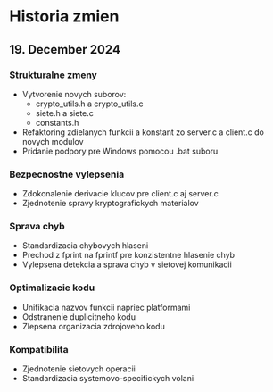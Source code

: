 # Historia zmien

## 19. December 2024

### Strukturalne zmeny
- Vytvorenie novych suborov:
  - crypto_utils.h a crypto_utils.c
  - siete.h a siete.c
  - constants.h
- Refaktoring zdielanych funkcii a konstant zo server.c a client.c do novych modulov
- Pridanie podpory pre Windows pomocou .bat suboru

### Bezpecnostne vylepsenia
- Zdokonalenie derivacie klucov pre client.c aj server.c
- Zjednotenie spravy kryptografickych materialov

### Sprava chyb
- Standardizacia chybovych hlaseni
- Prechod z fprint na fprintf pre konzistentne hlasenie chyb
- Vylepsena detekcia a sprava chyb v sietovej komunikacii

### Optimalizacie kodu
- Unifikacia nazvov funkcii napriec platformami
- Odstranenie duplicitneho kodu
- Zlepsena organizacia zdrojoveho kodu

### Kompatibilita
- Zjednotenie sietovych operacii
- Standardizacia systemovo-specifickych volani
